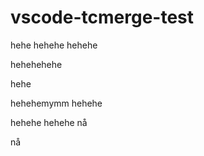 # vscode-tcmerge-test

hehe
hehehe
hehehe

hehehehehe

hehe


hehehemymm
hehehe

hehehe
hehehe
nå

nå

